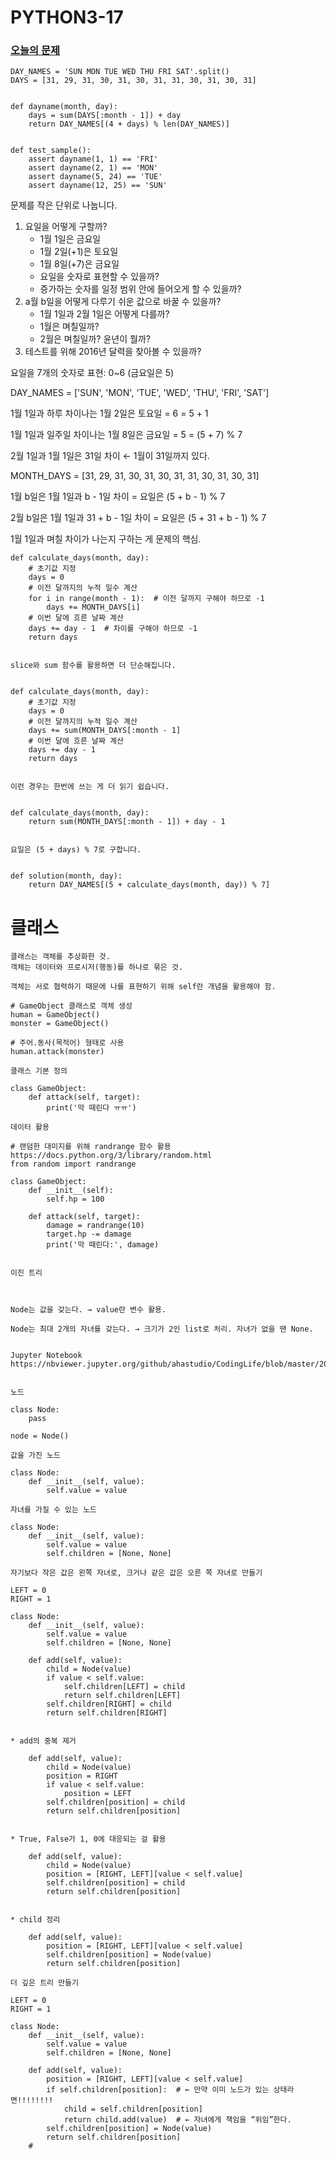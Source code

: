 # PYTHON3-17

### [오늘의 문제](https://programmers.co.kr/learn/courses/30/lessons/12901?language=python3)

    DAY_NAMES = 'SUN MON TUE WED THU FRI SAT'.split()
    DAYS = [31, 29, 31, 30, 31, 30, 31, 31, 30, 31, 30, 31]
    
    
    def dayname(month, day):
        days = sum(DAYS[:month - 1]) + day
        return DAY_NAMES[(4 + days) % len(DAY_NAMES)]
    
    
    def test_sample():
        assert dayname(1, 1) == 'FRI'
        assert dayname(2, 1) == 'MON'
        assert dayname(5, 24) == 'TUE'
        assert dayname(12, 25) == 'SUN'

문제를 작은 단위로 나눕니다.

1. 요일을 어떻게 구할까?
    - 1월 1일은 금요일
    - 1월 2일(+1)은 토요일
    - 1월 8일(+7)은 금요일
    - 요일을 숫자로 표현할 수 있을까?
    - 증가하는 숫자를 일정 범위 안에 들어오게 할 수 있을까?
2. a월 b일을 어떻게 다루기 쉬운 값으로 바꿀 수 있을까?
    - 1월 1일과 2월 1일은 어떻게 다를까?
    - 1월은 며칠일까?
    - 2월은 며칠일까? 윤년이 뭘까?
3. 테스트를 위해 2016년 달력을 찾아볼 수 있을까?

요일을 7개의 숫자로 표현: 0~6 (금요일은 5)

DAY_NAMES = ['SUN', 'MON', 'TUE', 'WED', 'THU', 'FRI', 'SAT']

1월 1일과 하루 차이나는 1월 2일은 토요일 = 6 = 5 + 1

1월 1일과 일주일 차이나는 1월 8일은 금요일 = 5 = (5 + 7) % 7

2월 1일과 1월 1일은 31일 차이 ← 1월이 31일까지 있다.

MONTH_DAYS = [31, 29, 31, 30, 31, 30, 31, 31, 30, 31, 30, 31]

1월 b일은 1월 1일과 b - 1일 차이 = 요일은 (5 + b - 1) % 7

2월 b일은 1월 1일과 31 + b - 1일 차이 = 요일은 (5 + 31 + b - 1) % 7

1월 1일과 며칠 차이가 나는지 구하는 게 문제의 핵심.

    def calculate_days(month, day):
        # 초기값 지정
        days = 0
        # 이전 달까지의 누적 일수 계산
        for i in range(month - 1):  # 이전 달까지 구해야 하므로 -1
            days += MONTH_DAYS[i]
        # 이번 달에 흐른 날짜 계산
        days += day - 1  # 차이를 구해야 하므로 -1
        return days
    
    
    slice와 sum 함수를 활용하면 더 단순해집니다.
    
    
    def calculate_days(month, day):
        # 초기값 지정
        days = 0
        # 이전 달까지의 누적 일수 계산
        days += sum(MONTH_DAYS[:month - 1]
        # 이번 달에 흐른 날짜 계산
        days += day - 1
        return days
    
    
    이런 경우는 한번에 쓰는 게 더 읽기 쉽습니다.
    
    
    def calculate_days(month, day):
        return sum(MONTH_DAYS[:month - 1]) + day - 1
    
    
    요일은 (5 + days) % 7로 구합니다.
    
    
    def solution(month, day):
        return DAY_NAMES[(5 + calculate_days(month, day)) % 7]

# 클래스

    클래스는 객체를 추상화한 것.
    객체는 데이터와 프로시저(행동)를 하나로 묶은 것.
    
    객체는 서로 협력하기 때문에 나를 표현하기 위해 self란 개념을 활용해야 함.
    
    # GameObject 클래스로 객체 생성
    human = GameObject()
    monster = GameObject()
    
    # 주어.동사(목적어) 형태로 사용
    human.attack(monster)
    
    클래스 기본 정의
    
    class GameObject:
        def attack(self, target):
            print('막 때린다 ㅠㅠ')
    
    데이터 활용
    
    # 랜덤한 대미지를 위해 randrange 함수 활용 https://docs.python.org/3/library/random.html
    from random import randrange
    
    class GameObject:
        def __init__(self):
            self.hp = 100
    
        def attack(self, target):
            damage = randrange(10)
            target.hp -= damage
            print('막 때린다:', damage)
    
    
    이진 트리
    
    
    
    Node는 값을 갖는다. → value란 변수 활용.
    
    Node는 최대 2개의 자녀를 갖는다. → 크기가 2인 list로 처리. 자녀가 없을 땐 None.
    
    
    Jupyter Notebook
    https://nbviewer.jupyter.org/github/ahastudio/CodingLife/blob/master/20191115/python/tree.ipynb
    
    
    노드
    
    class Node:
        pass
    
    node = Node()
    
    값을 가진 노드
    
    class Node:
        def __init__(self, value):
            self.value = value
    
    자녀를 가질 수 있는 노드
    
    class Node:
        def __init__(self, value):
            self.value = value
            self.children = [None, None]
    
    자기보다 작은 값은 왼쪽 자녀로, 크거나 같은 값은 오른 쪽 자녀로 만들기
    
    LEFT = 0
    RIGHT = 1
    
    class Node:
        def __init__(self, value):
            self.value = value
            self.children = [None, None]
    
        def add(self, value):
            child = Node(value)
            if value < self.value:
                self.children[LEFT] = child
                return self.children[LEFT]
            self.children[RIGHT] = child
            return self.children[RIGHT]
    
    
    * add의 중복 제거
    
        def add(self, value):
            child = Node(value)
            position = RIGHT
            if value < self.value:
                position = LEFT
            self.children[position] = child
            return self.children[position]
    
    
    * True, False가 1, 0에 대응되는 걸 활용
    
        def add(self, value):
            child = Node(value)
            position = [RIGHT, LEFT][value < self.value]
            self.children[position] = child
            return self.children[position]
    
    
    * child 정리
    
        def add(self, value):
            position = [RIGHT, LEFT][value < self.value]
            self.children[position] = Node(value)
            return self.children[position]
    
    더 깊은 트리 만들기
    
    LEFT = 0
    RIGHT = 1
    
    class Node:
        def __init__(self, value):
            self.value = value
            self.children = [None, None]
    
        def add(self, value):
            position = [RIGHT, LEFT][value < self.value]
            if self.children[position]:  # ← 만약 이미 노드가 있는 상태라면!!!!!!!!
                child = self.children[position]
                return child.add(value)  # ← 자녀에게 책임을 “위임”한다.
            self.children[position] = Node(value)
            return self.children[position] 
        # 